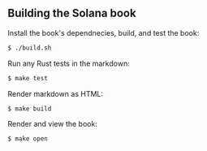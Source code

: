 Building the Solana book
---

Install the book's dependnecies, build, and test the book:

```bash
$ ./build.sh
```

Run any Rust tests in the markdown:

```bash
$ make test
```

Render markdown as HTML:

```bash
$ make build
```

Render and view the book:

```bash
$ make open
```
